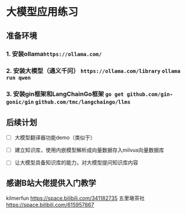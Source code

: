 # 大模型应用练习

## 准备环境

### 1. 安装ollama`https://ollama.com/`
### 2. 安装大模型（通义千问） `https://ollama.com/library` `ollama run qwen`
### 3. 安装gin框架和LangChainGo框架 `go get github.com/gin-gonic/gin` `github.com/tmc/langchaingo/llms`


## 后续计划

- [ ] 大模型翻译器功能demo（类似于）
- [ ] 建立知识库，使用内嵌模型解析成向量数据存入milvus向量数据库
- [ ] 让大模型具备知识库的能力，对大模型提问知识库内容


## 感谢B站大佬提供入门教学

kilmerfun <https://space.bilibili.com/341182735>
五里墩茶社 <https://space.bilibili.com/615957867>
